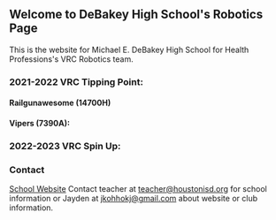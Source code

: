 ## Welcome to DeBakey High School's Robotics Page
This is the website for Michael E. DeBakey High School for Health Professions's VRC Robotics team. 

### 2021-2022 VRC Tipping Point:

#### Railgunawesome (14700H)

#### Vipers (7390A):


### 2022-2023 VRC Spin Up:


### Contact

[School Website](https://www.houstonisd.org/debakey) 
Contact teacher at <teacher@houstonisd.org> for school information or Jayden at <jkohhokj@gmail.com> about website or club information.
